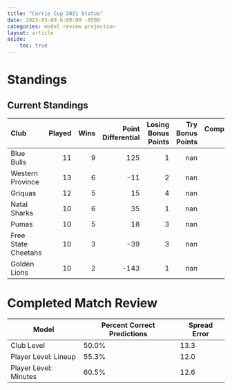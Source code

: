 ```yaml
---  
title: "Currie Cup 2021 Status"  
date: 2023-05-09 6:00:00 -0500  
categories: model review projection  
layout: article  
aside:  
    toc: true  
---
```

# Standings

## Current Standings


| Club                |   Played |   Wins |   Point Differential |   Losing Bonus Points |   Try Bonus Points |   Competition Points |
|:--------------------|---------:|-------:|---------------------:|----------------------:|-------------------:|---------------------:|
| Blue Bulls          |       11 |      9 |                  125 |                     1 |                nan |                   38 |
| Western Province    |       13 |      6 |                  -11 |                     2 |                nan |                   28 |
| Griquas             |       12 |      5 |                   15 |                     4 |                nan |                   26 |
| Natal Sharks        |       10 |      6 |                   35 |                     1 |                nan |                   25 |
| Pumas               |       10 |      5 |                   18 |                     3 |                nan |                   23 |
| Free State Cheetahs |       10 |      3 |                  -39 |                     3 |                nan |                   17 |
| Golden Lions        |       10 |      2 |                 -143 |                     1 |                nan |                   11 |



# Completed Match Review


| Model | Percent Correct Predictions | Spread Error |
| ------ | ------ | ------ |
| Club Level | 50.0% | 13.3 |
| Player Level: Lineup | 55.3% | 12.0 |
| Player Level: Minutes | 60.5% | 12.6 |

